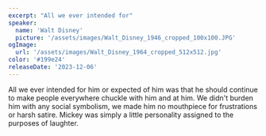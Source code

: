 ```yaml
---
excerpt: "All we ever intended for"
speaker:
  name: 'Walt Disney'
  picture: '/assets/images/Walt_Disney_1946_cropped_100x100.JPG'
ogImage:
  url: '/assets/images/Walt_Disney_1964_cropped_512x512.jpg'
color: '#199e24'
releaseDate: '2023-12-06'
---
```

All we ever intended for him or expected of him was that he should continue to make people everywhere chuckle with him and at him. We didn't burden him with any social symbolism, we made him no mouthpiece for frustrations or harsh satire. Mickey was simply a little personality assigned to the purposes of laughter.
